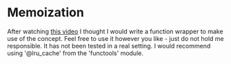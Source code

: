 # Memoization
After watching [this video](https://www.youtube.com/watch?v=a7EjmdQzPqY) I thought I would write a function wrapper to make use of the concept. Feel free to use it however you like - just do not hold me responsible. It has not been tested in a real setting. I would recommend using '@lru_cache' from the 'functools' module.
